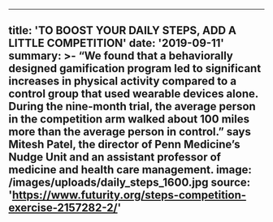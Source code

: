 ---
title: 'TO BOOST YOUR DAILY STEPS, ADD A LITTLE COMPETITION'
date: '2019-09-11'
summary: >-
  “We found that a behaviorally designed gamification program led to significant
  increases in physical activity compared to a control group that used wearable
  devices alone. During the nine-month trial, the average person in the
  competition arm walked about 100 miles more than the average person in
  control.” says Mitesh Patel, the director of Penn Medicine’s Nudge Unit and an
  assistant professor of medicine and health care management.
image: /images/uploads/daily_steps_1600.jpg
source: 'https://www.futurity.org/steps-competition-exercise-2157282-2/'
----

